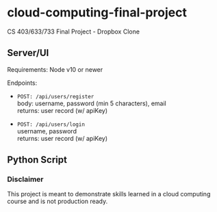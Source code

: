 # cloud-computing-final-project
CS 403/633/733 Final Project - Dropbox Clone

## Server/UI

Requirements: Node v10 or newer

Endpoints:

- `POST: /api/users/register`  
body: username, password (min 5 characters), email  
returns: user record (w/ apiKey)

- `POST: /api/users/login`  
username, password  
returns: user record (w/ apiKey)

## Python Script

### Disclaimer

This project is meant to demonstrate skills learned in a cloud computing course and is not production ready. 